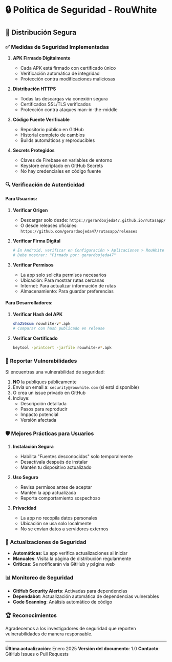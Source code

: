# 🔒 Política de Seguridad - RouWhite

## 📱 Distribución Segura

### ✅ Medidas de Seguridad Implementadas

1. **APK Firmado Digitalmente**

   - Cada APK está firmado con certificado único
   - Verificación automática de integridad
   - Protección contra modificaciones maliciosas

2. **Distribución HTTPS**

   - Todas las descargas via conexión segura
   - Certificados SSL/TLS verificados
   - Protección contra ataques man-in-the-middle

3. **Código Fuente Verificable**

   - Repositorio público en GitHub
   - Historial completo de cambios
   - Builds automáticos y reproducibles

4. **Secrets Protegidos**
   - Claves de Firebase en variables de entorno
   - Keystore encriptado en GitHub Secrets
   - No hay credenciales en código fuente

### 🔍 Verificación de Autenticidad

#### Para Usuarios:

1. **Verificar Origen**

   - Descargar solo desde: `https://gerardoojeda47.github.io/rutasapp/`
   - O desde releases oficiales: `https://github.com/gerardoojeda47/rutasapp/releases`

2. **Verificar Firma Digital**

   ```bash
   # En Android, verificar en Configuración > Aplicaciones > RouWhite > Detalles
   # Debe mostrar: "Firmado por: gerardoojeda47"
   ```

3. **Verificar Permisos**
   - La app solo solicita permisos necesarios
   - Ubicación: Para mostrar rutas cercanas
   - Internet: Para actualizar información de rutas
   - Almacenamiento: Para guardar preferencias

#### Para Desarrolladores:

1. **Verificar Hash del APK**

   ```bash
   sha256sum rouwhite-v*.apk
   # Comparar con hash publicado en release
   ```

2. **Verificar Certificado**
   ```bash
   keytool -printcert -jarfile rouwhite-v*.apk
   ```

### 🚨 Reportar Vulnerabilidades

Si encuentras una vulnerabilidad de seguridad:

1. **NO** la publiques públicamente
2. Envía un email a: `security@rouwhite.com` (si está disponible)
3. O crea un issue privado en GitHub
4. Incluye:
   - Descripción detallada
   - Pasos para reproducir
   - Impacto potencial
   - Versión afectada

### 🛡️ Mejores Prácticas para Usuarios

1. **Instalación Segura**

   - Habilita "Fuentes desconocidas" solo temporalmente
   - Desactívala después de instalar
   - Mantén tu dispositivo actualizado

2. **Uso Seguro**

   - Revisa permisos antes de aceptar
   - Mantén la app actualizada
   - Reporta comportamiento sospechoso

3. **Privacidad**
   - La app no recopila datos personales
   - Ubicación se usa solo localmente
   - No se envían datos a servidores externos

### 🔄 Actualizaciones de Seguridad

- **Automáticas**: La app verifica actualizaciones al iniciar
- **Manuales**: Visita la página de distribución regularmente
- **Críticas**: Se notificarán via GitHub y página web

### 📊 Monitoreo de Seguridad

- **GitHub Security Alerts**: Activadas para dependencias
- **Dependabot**: Actualización automática de dependencias vulnerables
- **Code Scanning**: Análisis automático de código

### 🏆 Reconocimientos

Agradecemos a los investigadores de seguridad que reporten vulnerabilidades de manera responsable.

---

**Última actualización**: Enero 2025
**Versión del documento**: 1.0
**Contacto**: GitHub Issues o Pull Requests
